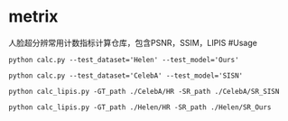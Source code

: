 # metrix
人脸超分辨常用计数指标计算仓库，包含PSNR，SSIM，LIPIS
#Usage
```
python calc.py --test_dataset='Helen' --test_model='Ours'
```



```
python calc.py --test_dataset='CelebA' --test_model='SISN'
```

```
python calc_lipis.py -GT_path ./CelebA/HR -SR_path ./CelebA/SR_SISN
```

```
python calc_lipis.py -GT_path ./Helen/HR -SR_path ./Helen/SR_Ours
```


